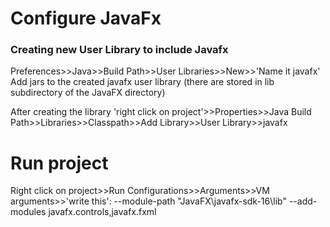 # Configure JavaFx

### Creating new User Library to include Javafx
Preferences>>Java>>Build Path>>User Libraries>>New>>'Name it javafx'
Add jars to the created javafx user library (there are stored in lib subdirectory of the JavaFX directory)

After creating the library
'right click on project'>>Properties>>Java Build Path>>Libraries>>Classpath>>Add Library>>User Library>>javafx

# Run project

Right click on project>>Run Configurations>>Arguments>>VM arguments>>'write this': --module-path "JavaFX\javafx-sdk-16\lib" --add-modules javafx.controls,javafx.fxml
